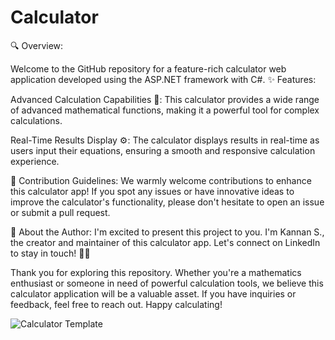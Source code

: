 # Calculator

🔍 Overview:

Welcome to the GitHub repository for a feature-rich calculator web application developed using the ASP.NET framework with C#.
✨ Features:

Advanced Calculation Capabilities 🧮: This calculator provides a wide range of advanced mathematical functions, making it a powerful tool for complex calculations.

Real-Time Results Display ⚙️: The calculator displays results in real-time as users input their equations, ensuring a smooth and responsive calculation experience.

🤝 Contribution Guidelines:
We warmly welcome contributions to enhance this calculator app! If you spot any issues or have innovative ideas to improve the calculator's functionality, please don't hesitate to open an issue or submit a pull request.

👤 About the Author:
I'm excited to present this project to you. I'm Kannan S., the creator and maintainer of this calculator app. Let's connect on LinkedIn to stay in touch! 📧🤝

Thank you for exploring this repository. Whether you're a mathematics enthusiast or someone in need of powerful calculation tools, we believe this calculator application will be a valuable asset. If you have inquiries or feedback, feel free to reach out. Happy calculating!

![Calculator Template](https://github.com/Kannan-Sureshsasi/Calculator-Github/assets/138990724/62765566-2a31-49e7-8cb4-5e5c3718f095)
